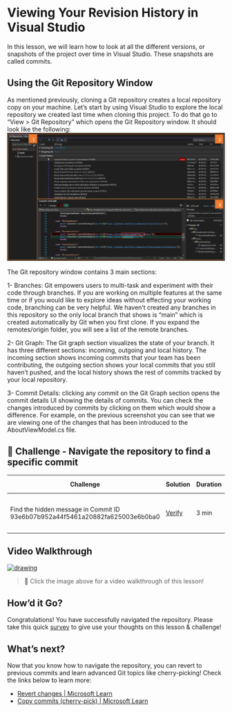 ﻿# Viewing Your Revision History in Visual Studio
In this lesson, we will learn how to look at all the different versions, or snapshots of the project over time in Visual Studio. These snapshots are called commits.

## Using the Git Repository Window
As mentioned previously, cloning a Git repository creates a local repository copy on your machine. Let’s start by using Visual Studio to explore the local repository we created last time when cloning this project. To do that go to “View > Git Repository” which opens the Git Repository window. It should look like the following:  
![Annotated Git Repository Window](images/git-repository-window.png)

The Git repository window contains 3 main sections:

1- Branches: Git empowers users to multi-task and experiment with their code through branches. If you are working on multiple features at the same time or if you would like to explore ideas without effecting your working code, branching can be very helpful. We haven’t created any branches in this repository so the only local branch that shows is “main” which is created automatically by Git when you first clone. If you expand the remotes/origin folder, you will see a list of the remote branches. 

2- Git Graph: The Git graph section visualizes the state of your branch. It has three different sections: incoming, outgoing and local history. The incoming section shows incoming commits that your team has been contributing, the outgoing section shows your local commits that you still haven’t pushed, and the local history shows the rest of commits tracked by your local repository.

3- Commit Details: clicking any commit on the Git Graph section opens the commit details UI showing the details of commits. You can check the changes introduced by commits by clicking on them which would show a difference. For example, on the previous screenshot you can see that we are viewing one of the changes that has been introduced to the AboutViewModel.cs file. 

## 🚨 Challenge - Navigate the repository to find a specific commit

| Challenge  | Solution   | Duration   | What you will learn |
| ------------------------------- | ------------------------------- | ----------- | ----------- |
| Find the hidden message in Commit ID 93e6b07b952a44f5461a20882fa625003e6b0ba0 | [Verify](images/answer3.png) | 3 min |  How to filter in the Git Repository window | 

## Video Walkthrough
[<img src="images/Title Card - Viewing Your Revision History in Visual Studio.png" alt="drawing" width="700"/>](https://youtu.be/8WxylrNswI8 "Viewing Your Revision History in Visual Studio")
> 🎥 Click the image above for a video walkthrough of this lesson!


## How’d it Go?
Congratulations! You have successfully navigated the repository. 
Please take this quick [survey](https://aka.ms/vsgitlearn-1-survey) to give use your thoughts on this lesson & challenge!

## What’s next?
Now that you know how to navigate the repository, you can revert to previous commits and learn advanced Git topics like cherry-picking! Check the links below to learn more:
*	[Revert changes | Microsoft Learn](https://aka.ms/vsgitlearn-1-revert-changes)
*	[Copy commits (cherry-pick) | Microsoft Learn](https://aka.ms/vsgitlearn-1-cherry-pick)
